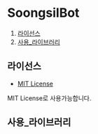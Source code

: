 # SoongsilBot
1. [라이선스](#라이선스)
2. [사용_라이브러리](#사용_라이브러리)

## 라이선스
* [MIT License](LICENSE)

MIT License로 사용가능합니다.

## 사용_라이브러리

